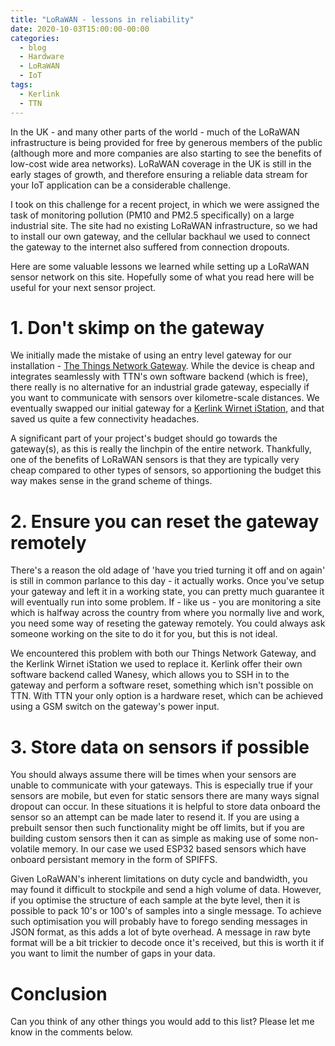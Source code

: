 ```yaml
---
title: "LoRaWAN - lessons in reliability"
date: 2020-10-03T15:00:00-00:00
categories:
  - blog
  - Hardware
  - LoRaWAN
  - IoT
tags:
  - Kerlink
  - TTN
---
```


In the UK - and many other parts of the world - much of the LoRaWAN infrastructure is being provided for free by generous members of the public (although more and more companies are also starting to see the benefits of low-cost wide area networks). LoRaWAN coverage in the UK is still in the early stages of growth, and therefore ensuring a reliable data stream for your IoT application can be a considerable challenge.

I took on this challenge for a recent project, in which we were assigned the task of monitoring pollution (PM10 and PM2.5 specifically) on a large industrial site. The site had no existing LoRaWAN infrastructure, so we had to install our own gateway, and the cellular backhaul we used to connect the gateway to the internet also suffered from connection dropouts.

Here are some valuable lessons we learned while setting up a LoRaWAN sensor network on this site. Hopefully some of what you read here will be useful for your next sensor project.

# 1. Don't skimp on the gateway

We initially made the mistake of using an entry level gateway for our installation - [The Things Network Gateway](https://www.thethingsnetwork.org/docs/gateways/gateway). While the device is cheap and integrates seamlessly with TTN's own software backend (which is free), there really is no alternative for an industrial grade gateway, especially if you want to communicate with sensors over kilometre-scale distances. We eventually swapped our initial gateway for a [Kerlink Wirnet iStation](https://www.thethingsnetwork.org/docs/gateways/kerlink/istation/), and that saved us quite a few connectivity headaches.

A significant part of your project's budget should go towards the gateway(s), as this is really the linchpin of the entire network. Thankfully, one of the benefits of LoRaWAN sensors is that they are typically very cheap compared to other types of sensors, so apportioning the budget this way makes sense in the grand scheme of things.

# 2. Ensure you can reset the gateway remotely

There's a reason the old adage of 'have you tried turning it off and on again' is still in common parlance to this day - it actually works. Once you've setup your gateway and left it in a working state, you can pretty much guarantee it will eventually run into some problem. If - like us - you are monitoring a site which is halfway across the country from where you normally live and work, you need some way of reseting the gateway remotely. You could always ask someone working on the site to do it for you, but this is not ideal.

We encountered this problem with both our Things Network Gateway, and the Kerlink Wirnet iStation we used to replace it. Kerlink offer their own software backend called Wanesy, which allows you to SSH in to the gateway and perform a software reset, something which isn't possible on TTN. With TTN your only option is a hardware reset, which can be achieved using a GSM switch on the gateway's power input.

# 3. Store data on sensors if possible

You should always assume there will be times when your sensors are unable to communicate with your gateways. This is especially true if your sensors are mobile, but even for static sensors there are many ways signal dropout can occur. In these situations it is helpful to store data onboard the sensor so an attempt can be made later to resend it. If you are using a prebuilt sensor then such functionality might be off limits, but if you are building custom sensors then it can as simple as making use of some non-volatile memory. In our case we used ESP32 based sensors which have onboard persistant memory in the form of SPIFFS. 

Given LoRaWAN's inherent limitations on duty cycle and bandwidth, you may found it difficult to stockpile and send a high volume of data. However, if you optimise the structure of each sample at the byte level, then it is possible to pack 10's or 100's of samples into a single message. To achieve such optimisation you will probably have to forego sending messages in JSON format, as this adds a lot of byte overhead. A message in raw byte format will be a bit trickier to decode once it's received, but this is worth it if you want to limit the number of gaps in your data.

# Conclusion

Can you think of any other things you would add to this list? Please let me know in the comments below.










